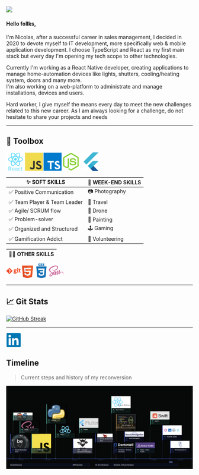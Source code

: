 



####  <img src="https://raw.githubusercontent.com/MartinHeinz/MartinHeinz/master/wave.gif" width="30px"> 
####  Hello follks, 

I'm Nicolas, after a successful career in sales management, I decided in 2020 to devote myself to IT development, more specifically web & mobile application development. I choose TypeScript and React as my first main stack but every day I'm opening my tech scope to other technologies.

Currently I'm working as a React Native developer, creating applications to manage home-automation devices like lights, shutters, cooling/heating system, doors and many more.   
I'm also working on a web-platform to administrate and manage installations, devices and users.     
  
Hard worker, I give myself the means every day to meet the new challenges related to this new career. As I am always looking for a challenge, do not hesitate to share your projects and needs

---

## 🧰 Toolbox

<img src="https://github.com/devicons/devicon/blob/master/icons/react/react-original-wordmark.svg" alt="React" width="50" height="50"/><img src="https://github.com/devicons/devicon/blob/master/icons/javascript/javascript-original.svg" alt="JavaScript" width="50" height="50"/><img src="https://github.com/devicons/devicon/blob/master/icons/typescript/typescript-plain.svg" alt="TypeScript" width="50" height="50"/><img src="https://github.com/devicons/devicon/blob/master/icons/nodejs/nodejs-original.svg" alt="NodeJS" width="50" height="50"/> 
<img src="https://github.com/devicons/devicon/blob/master/icons/flutter/flutter-original.svg" alt="Flutter" width="50" height="50"/> 


|  :sparkles: SOFT SKILLS                        |  :deciduous_tree: WEEK-END SKILLS |
|------------------------------------------------|-----------------------------------|
| :white_check_mark: Positive Communication      | :camera: Photography              |
| :white_check_mark: Team Player & Team Leader   | :sunrise_over_mountains: Travel   |
| :white_check_mark: Agile/ SCRUM flow           | :helicopter: Drone                |
| :white_check_mark: Problem-solver              | :art: Painting                    |
| :white_check_mark: Organized and Structured    | :joystick: Gaming                 |
| :white_check_mark: Gamification Addict         | :open_hands: Volunteering         |

| :man_technologist: OTHER SKILLS                         |                        
|---------------------------------------------------------|

<img src="https://github.com/devicons/devicon/blob/master/icons/git/git-plain-wordmark.svg" alt="CSS" width="40" height="40"/><img src="https://github.com/devicons/devicon/blob/master/icons/html5/html5-original.svg" alt="HTML" width="35" height="35"/><img src="https://github.com/devicons/devicon/blob/master/icons/css3/css3-plain-wordmark.svg" alt="CSS" width="40" height="40"/><img src="https://github.com/devicons/devicon/blob/master/icons/sass/sass-original.svg" alt="CSS" width="40" height="40"/>

---

## &#x1f4c8; Git Stats

[![GitHub Streak](https://github-readme-streak-stats.herokuapp.com/?user=nicode-io&theme=dark&background=2E333A&border=B8CACA&sideNums=FFCB6C&sideLabels=FFCB6C&currStreakNum=FF511D&stroke=2E333A)](https://git.io/streak-stats)

---

<a href="https://linkedin.com/in/nicolas-denoel">
  <img align="center" src="https://github.com/devicons/devicon/blob/master/icons/linkedin/linkedin-original.svg" alt="linkedin.com/in/nicolas-denoel" width="40" height="40" />
</a> 

## Timeline

> Current steps and history of my reconversion

<a href="https://timelines.gitkraken.com/timeline/2e12cc334eb0406b84bf7a6339e666c4?range=2020-06-02_2021-09-08">
    <img src="./images/Timeline.png" alt="Timeline">
</a>

